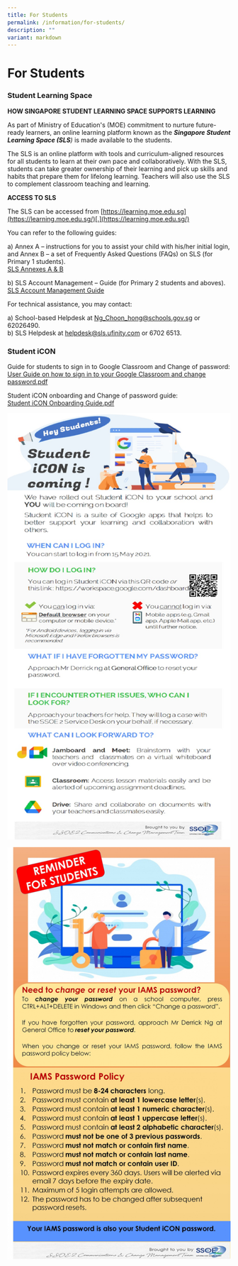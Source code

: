 ```yaml
---
title: For Students
permalink: /information/for-students/
description: ""
variant: markdown
---
```

# **For Students**

### Student Learning Space

**HOW SINGAPORE STUDENT LEARNING SPACE SUPPORTS LEARNING**  

  

As part of Ministry of Education's (MOE) commitment to nurture future-ready learners, an online learning platform known as the _**Singapore Student Learning Space (SLS**)_ is made available to the students.  
  
The SLS is an online platform with tools and curriculum-aligned resources for all students to learn at their own pace and collaboratively. With the SLS, students can take greater ownership of their learning and pick up skills and habits that prepare them for lifelong learning. Teachers will also use the SLS to complement classroom teaching and learning.  

**ACCESS TO SLS**

The SLS can be accessed from [https://learning.moe.edu.sg](https://learning.moe.edu.sg/)[.](https://learning.moe.edu.sg/)

You can refer to the following guides: 

a) Annex A – instructions for you to assist your child with his/her initial login, and Annex B – a set of Frequently Asked Questions (FAQs) on SLS (for Primary 1 students).  
[SLS Annexes A & B](/files/SLS_for_Pri_1__Annexes_A___B_.pdf)

b) SLS Account Management – Guide (for Primary 2 students and aboves).  
[SLS Account Management Guide](/files/SLS_Account_Management___Guide_for_Students__Pri_.pdf)

For technical assistance, you may contact:  

a) School-based Helpdesk   at [Ng_Choon_hong@schools.gov.sg](mailto:Ng_Choon_hong@schools.gov.sg) or 62026490.  
b) SLS Helpdesk at [helpdesk@sls.ufinity.com](mailto:helpdesk@sls.ufinity.com) or 6702 6513.

### Student iCON

 
Guide for students to sign in to Google Classroom and Change of password:  
[User Guide on how to sign in to your Google Classroom and change password.pdf](/files/User%20Guide%20on%20how%20to%20sign%20in%20to%20your%20Google%20Classroom%20and%20change%20password.pdf)  
  
Student iCON onboarding and Change of password guide:  
[Student iCON Onboarding Guide.pdf](/files/Student%20iCON%20Onboarding%20Guide.pdf)

![](/images/Student%20iCON%20-%20Student%20EDM%20Onboarding%20%20Introducing%20Student%20iCON.jpg)

![](/images/Student%20iCON%20-%20Student%20EDM%20IAMS%20Password%20Requirements.jpg)
